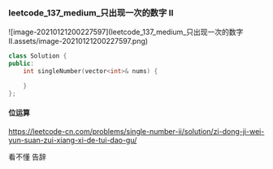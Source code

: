 ### leetcode_137_medium_只出现一次的数字 Ⅱ

![image-20210121200227597](leetcode_137_medium_只出现一次的数字 Ⅱ.assets/image-20210121200227597.png)

```c++
class Solution {
public:
    int singleNumber(vector<int>& nums) {

    }
};
```

#### 位运算

https://leetcode-cn.com/problems/single-number-ii/solution/zi-dong-ji-wei-yun-suan-zui-xiang-xi-de-tui-dao-gu/

看不懂 告辞


